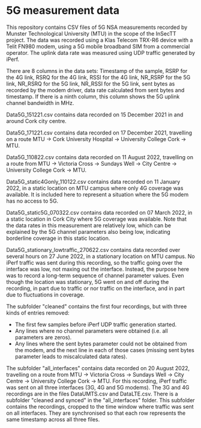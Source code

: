 # 5G measurement data
This repository contains CSV files of 5G NSA measurements recorded by Munster Technological University (MTU) in the scope of the InSecTT project. The data was recorded using a Klas Telecom TRX-R6 device with a Telit FN980 modem, using a 5G mobile broadband SIM from a commercial operator. The uplink data rate was measured using UDP traffic generated by iPerf.

There are 8 columns in the data sets: Timestamp of the sample, RSRP for the 4G link, RSRQ for the 4G link, RSSI for the 4G link, NR_RSRP for the 5G link, NR_RSRQ for the 5G link, NR_RSSI for the 5G link, sent bytes as recorded by the modem driver, data rate calculated from sent bytes and timestamp. If there is a ninth column, this column shows the 5G uplink channel bandwidth in MHz.

Data5G_151221.csv contains data recorded on 15 December 2021 in and around Cork city centre.

Data5G_171221.csv contains data recorded on 17 December 2021, travelling on a route MTU -> Cork University Hospital -> University College Cork -> MTU.

Data5G_110822.csv contains data recorded on 11 August 2022, travelling on a route from MTU -> Victoria Cross -> Sundays Well -> City Centre -> University College Cork -> MTU.

Data5G_static4Gonly_110122.csv contains data recorded on 11 January 2022, in a static location on MTU campus where only 4G coverage was available.
It is included here to represent a situation where the 5G modem has no access to 5G.

Data5G_static5G_070322.csv contains data recorded on 07 March 2022, in a static location in Cork City where 5G coverage was available.
Note that the data rates in this measurement are relatively low, which can be explained by the 5G channel parameters also being low, indicating borderline coverage in this static location.

Data5G_stationary_lowtraffic_270622.csv contains data recorded over several hours on 27 June 2022, in a stationary location on MTU campus.
No iPerf traffic was sent during this recording, so the traffic going over the interface was low, not maxing out the interface. Instead, the purpose here was to record a long-term sequence of channel parameter values.
Even though the location was stationary, 5G went on and off during the recording, in part due to traffic or nor traffic on the interface, and in part due to fluctuations in coverage.


The subfolder "cleaned" contains the first four recordings, but with three kinds of entries removed:
- The first few samples before iPerf UDP traffic generation started.
- Any lines where no channel parameters were obtained (i.e. all parameters are zeros).
- Any lines where the sent bytes parameter could not be obtained from the modem, and the next line in each of those cases (missing sent bytes parameter leads to miscalculated data rates).


The subfolder "all_interfaces" contains data recorded on 20 August 2022, travelling on a route from MTU -> Victoria Cross -> Sundays Well -> City Centre -> University College Cork -> MTU.
For this recording, iPerf traffic was sent on all three interfaces (3G, 4G and 5G modems). The 3G and 4G recordings are in the files DataUMTS.csv and DataLTE.csv.
There is a subfolder "cleaned and synced" in the "all_interfaces" folder. This subfolder contains the recordings, cropped to the time window where traffic was sent on all interfaces. They are synchronised so that each row represents the same timestamp across all three files.

